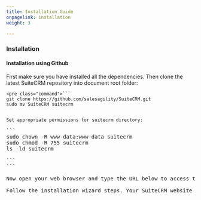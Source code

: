```yaml
---
title: Installation Guide
onpagelink: installation
weight: 3

---
```


### **Installation**

#### Installation using Github

First make sure you have installed all the dependencies. Then clone the latest SuiteCRM repository into document root folder:

 ```
<pre class="command">```
git clone https://github.com/salesagility/SuiteCRM.git
sudo mv SuiteCRM suitecrm
 ```
```

Set appropriate permissions for suitecrm directory:

```
<pre class="command">```
sudo chown -R www-data:www-data suitecrm 
sudo chmod -R 755 suitecrm 
ls -ld suitecrm

```
```

Now open your web browser and type the URL below to access the SuiteCRM web installer wizard. http://SERVER\_IP/suitecrm/install.php OR http://localhost/suitecrm/install.php

Follow the installation wizard steps. Your SuiteCRM website is ready.
